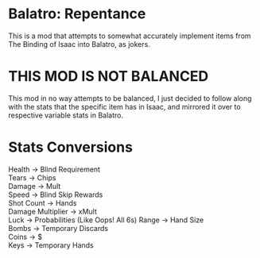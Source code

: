 # Balatro: Repentance
This is a mod that attempts to somewhat accurately implement items from The Binding of Isaac into Balatro, as jokers.

# THIS MOD IS NOT BALANCED
This mod in no way attempts to be balanced, I just decided to follow along with the stats that the specific item has in Isaac, and mirrored it over to respective variable stats in Balatro.

# Stats Conversions

Health -> Blind Requirement <br/>
Tears -> Chips <br/>
Damage -> Mult <br/>
Speed -> Blind Skip Rewards <br/>
Shot Count -> Hands <br/>
Damage Multiplier -> xMult <br/>
Luck -> Probabilities (Like Oops! All 6s)
Range -> Hand Size <br/>
Bombs -> Temporary Discards <br/>
Coins -> $ <br/>
Keys -> Temporary Hands
